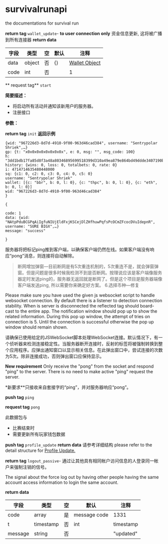 # survivalrunapi
the documentations for survival run



**return tag** `wallet_update`- **to user connection only** 资金信息更新, 这将被广播到所有连接器
**return data**

|字段|类型|空|默认|注释|
|---|---|---|---|---|
|data    |object  |否       | {}     | [Wallet Object](https://www.showdoc.cc/214668919119866?page_id=1289611891984243 "Wallet Object") |
|code    |int    |否 |  |1     |


** request tag** `start`

**简要描述：** 
- 将启动所有活动并通知该新用户的服务器。
- 注册接口

**参数：** 


**return  tag** `init`
 **返回示例**
 ```
{wid: "967226d3-8d7d-4910-9f00-963d46cad384", username: "Sentrypolar Shriek",…}
gp: {t: "x0x0x0x0x0x0x0x0x", e: 0, msg: "", msg_code: 100}
h: "3dd1bdb17fa85d8f3a48a80346895699518399d310a49ea879e864bd49ddde3407190b1f3bee9e1d0a1dc98a9ba0960d13077791635d7dd178a7b0ebc2969710"
history: {wins: 0, loss: 0, totalbets: 0, rate: 0}
i: 4714714635480448000
sq: {c1: 0, c2: 0, c3: 0, c4: 0, c5: 0}
username: "Sentrypolar Shriek"
wallet: [{c: "bbr", b: 0, l: 0}, {c: "thpc", b: 0, l: 0}, {c: "eth", b: 0, l: 0}]
wid: "967226d3-8d7d-4910-9f00-963d46cad384"
}
```


```
{

code: 1
data: {wid: "NAtpPduBCGPqAiIgfuNIUjEldFxjKSCejDlZHfhuwPqfsPcOCmZFcocDVuIdepnR", username: "SURE BIGX",…}
message: "success"

}
```


服务器将把标记ping推到客户端，以确保客户端仍然在线。如果客户端没有响应“pong”消息，则连接将自动解除。
>断网增加弹窗—目前断网是有5次重连机制的，5次重连不是，就会弹窗弹窗。但是问题是很多时候我检测不到是否断网。按理说应该是客户端像服务器定时发送ping的，服务器无返回就是断网了。但是这个项目是服务器端像客户端发送ping, 所以需要你来确定好方案。
6.选择币种—修复

Please make sure you have used the given js websocket script to handle websocket connection. By default there is a listener to detection connection stability. When is server is disconnected the reflected tag should board-cast to the entire app. The notification window should pop up to show the related information. During this pop up window, the attempt of tries on connection is 5. Until the connection is successful otherwise the pop up window should remain shown.

请确保已使用给定的JSWebSocket脚本处理WebSocket连接。默认情况下，有一个侦听器来检测连接稳定性。当服务器断开连接时，反射的标签将被强制转换到整个应用程序。应弹出通知窗口以显示相关信息。在此弹出窗口中，尝试连接的次数为5次。除非连接成功，否则弹出窗口应保持显示。



**New requirement** Only receive the "pong" from the socket and respond "ping" to the server. There is no need to make active "ping" request the server. 

*新要求**只接收来自套接字的“ping”，并对服务器响应“pong”。

**push tag**  `ping`

**request tag**  `pong`



此数据包与

- 比赛结束时
- 需要更新所有玩家钱包数据

**push tag** `profile_update`
**return data** 请参考详细结构  please refer to the detail structure for [Profile Update.](https://www.showdoc.cc/214668919119866?page_id=1220480815195825 "Profile Update.")


**return tag** `logout_passive`- 通过让其他具有相同帐户访问信息的人登录同一帐户来强制注销的信号。

The signal about the force log out by having other people having the same account access information to login the same account.

**return data**

|字段|类型|空|默认|注释|
|---|---|---|---|---|
|code |array  |是   |message code | 1331 |
|t |timestamp  |否       | int     | timestamp  |
|message    |string    |否 |  |"updated"      |

